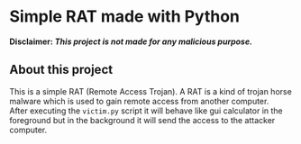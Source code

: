 
# Simple RAT made with Python

**Disclaimer: *This project is not made for any malicious purpose.***

## About this project

This is a simple RAT (Remote Access Trojan). A RAT is a kind of trojan horse malware which is used to gain remote access from another computer.  
After executing the `victim.py` script it will behave like gui calculator in the foreground but in the background it will send the access to the attacker computer.
